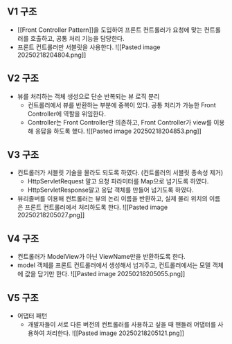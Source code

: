 ## V1 구조
- [[Front Controller Pattern]]을 도입하여 프론트 컨트롤러가 요청에 맞는 컨트롤러를 호출하고, 공통 처리 기능을 담당한다.
- 프론트 컨트롤러만 서블릿을 사용한다.
![[Pasted image 20250218204804.png]]
## V2 구조
- 뷰를 처리하는 객체 생성으로 단순 반복되는 뷰 로직 분리
	- 컨트롤러에서 뷰를 반환하는 부분에 중복이 있다. 공통 처리가 가능한 Front Controller에 역할을 위임한다.
	- Controller는 Front Controller만 의존하고, Front Controller가 view를 이용해 응답을 하도록 했다.
![[Pasted image 20250218204853.png]]

## V3 구조
- 컨트롤러가 서블릿 기술을 몰라도 되도록 하였다. (컨트롤러의 서블릿 종속성 제거)
	- HttpServletRequest 말고 요청 파라미터를 Map으로 넘기도록 하였다.
	- HttpServletResponse말고 응답 객체를 만들어 넘기도록 하였다.
- 뷰리졸버를 이용해 컨트롤러는 뷰의 논리 이름을 반환하고, 실제 물리 위치의 이름은 프론트 컨트롤러에서 처리하도록 한다.
![[Pasted image 20250218205027.png]]

## V4 구조
- 컨트롤러가 ModelView가 아닌 ViewName만을 반환하도록 한다.
- model 객체를 프론트 컨트롤러에서 생성해서 넘겨주고, 컨트롤러에서는 모델 객체에 값을 담기만 한다.
![[Pasted image 20250218205055.png]]

## V5 구조
- 어댑터 패턴
	- 개발자들이 서로 다른 버전의 컨트롤러를 사용하고 싶을 때 핸들러 어댑터를 사용하여 처리한다.
![[Pasted image 20250218205121.png]]